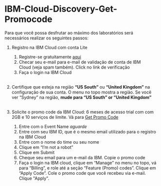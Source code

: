 # IBM-Cloud-Discovery-Get-Promocode

Para que você possa desfrutar ao máximo dos laboratórios será necessários realizar os seguintes passos:

1. Registro na IBM Cloud com conta Lite
   1. Registre-se gratuitamente <a href="https://bluemix.net" target="_blank">aqui<a>
   2. Checar seu e-mail para e-mail de validação de conta de IBM Cloud (veja spam também). Click no link de verificação
   3. Faça o login na IBM Cloud<br><br>
   
2. Certifique que esteja na região **“US South”** ou **“United Kingdom”** na configuração de sua conta. O menu no topo mostra a região. Se você ver “Sydney” na região, **mude para “US South” or “United Kingdom”**<br><br>
   
3. Solicite o promo code da IBM Cloud: 6 meses de acesso trial com com 2GB e 10 serviços de limite. Vá para [Get Promo Code](#)
    1. Entre com o Event Name *aguarde*
    2. Entre com seu IBM ID, que é o mesmo email utilizado para o registro na IBM Cloud
    3. Entre com o nome do time ou seu nome
    4. Clique em “I’m not a robot”
    5. Clique em Submit
    6.  Cheque seu email para um e-mail da IBM. Copie o promo code
    7.  Faça o login na IBM cloud, clique em “Manage” no menu no topo, vá para “Billing”, e role até a seção “Feature (Promo) codes”. Clique em “Apply Code”. Cole o promo code que você recebeu via e-mail. Clique "Apply".
